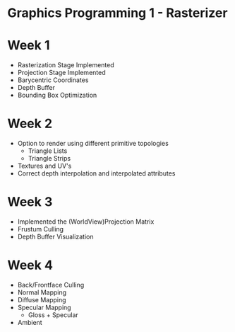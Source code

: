 # Graphics Programming 1 - Rasterizer

# Week 1

- Rasterization Stage Implemented
- Projection Stage Implemented
- Barycentric Coordinates
- Depth Buffer
- Bounding Box Optimization

# Week 2

- Option to render using different primitive topologies
	- Triangle Lists
	- Triangle Strips
- Textures and UV's
- Correct depth interpolation and interpolated attributes

# Week 3

- Implemented the (WorldView)Projection Matrix
- Frustum Culling
- Depth Buffer Visualization

# Week 4

- Back/Frontface Culling
- Normal Mapping
- Diffuse Mapping
- Specular Mapping
	- Gloss + Specular
- Ambient
